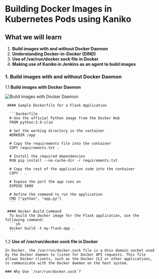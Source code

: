 # Building Docker Images in Kubernetes Pods using Kaniko

## What we will learn

1. **Build images with and without Docker Daemon**
2. **Understanding Docker-in-Docker (DIND)**
3. **Use of /var/run/docker.sock file in Docker**
4. **Making use of Kaniko in Jenkins as an agent to build images**


### 1. Build images with and without Docker Daemon

1.1 **Build images with Docker Daemon**

![Build images with Docker Daemon](https://miro.medium.com/v2/resize:fit:1400/1*mMwScMsMUafCPs9iwP060Q.png)

     #### Sample Dockerfile for a Flask Application

      ```Dockerfile
      # Use the official Python image from the Docker Hub
      FROM python:3.9-slim

      # Set the working directory in the container
      WORKDIR /app

      # Copy the requirements file into the container
      COPY requirements.txt .

      # Install the required dependencies
      RUN pip install --no-cache-dir -r requirements.txt

      # Copy the rest of the application code into the container
      COPY . .

      # Expose the port the app runs on
      EXPOSE 5000

      # Define the command to run the application
      CMD ["python", "app.py"]
      ```

     #### Docker Build Command
      To build the Docker image for the Flask application, use the following command:
      ```sh
      docker build -t my-flask-app .
      ```
1.2 **Use of /var/run/docker.sock file in Docker**

    In Docker, the /var/run/docker.sock file is a Unix domain socket used by the Docker daemon to listen for Docker API requests. This file allows Docker clients, such as the Docker CLI or other applications, to communicate with the Docker daemon on the host system.

    ### Why Use `/var/run/docker.sock`?

    

